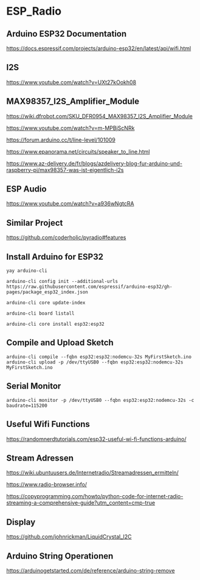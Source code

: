 # ESP_Radio

## Arduino ESP32 Documentation
https://docs.espressif.com/projects/arduino-esp32/en/latest/api/wifi.html

## I2S 
https://www.youtube.com/watch?v=UXt27kOokh08

## MAX98357_I2S_Amplifier_Module
https://wiki.dfrobot.com/SKU_DFR0954_MAX98357_I2S_Amplifier_Module

https://www.youtube.com/watch?v=m-MPBjScNRk

https://forum.arduino.cc/t/line-level/101009

https://www.epanorama.net/circuits/speaker_to_line.html

https://www.az-delivery.de/fr/blogs/azdelivery-blog-fur-arduino-und-raspberry-pi/max98357-was-ist-eigentlich-i2s

## ESP Audio
https://www.youtube.com/watch?v=a936wNgtcRA

## Similar Project
https://github.com/coderholic/pyradio#features

## Install Arduino for ESP32

    yay arduino-cli

    arduino-cli config init --additional-urls https://raw.githubusercontent.com/espressif/arduino-esp32/gh-pages/package_esp32_index.json

    arduino-cli core update-index

    arduino-cli board listall
    
    arduino-cli core install esp32:esp32

## Compile and Upload Sketch

    arduino-cli compile --fqbn esp32:esp32:nodemcu-32s MyFirstSketch.ino
    arduino-cli upload -p /dev/ttyUSB0 --fqbn esp32:esp32:nodemcu-32s MyFirstSketch.ino

## Serial Monitor

    arduino-cli monitor -p /dev/ttyUSB0 --fqbn esp32:esp32:nodemcu-32s -c baudrate=115200

## Useful Wifi Functions
https://randomnerdtutorials.com/esp32-useful-wi-fi-functions-arduino/

## Stream Adressen
https://wiki.ubuntuusers.de/Internetradio/Streamadressen_ermitteln/

https://www.radio-browser.info/

https://copyprogramming.com/howto/python-code-for-internet-radio-streaming-a-comprehensive-guide?utm_content=cmp-true


## Display
https://github.com/johnrickman/LiquidCrystal_I2C


## Arduino String Operationen
https://arduinogetstarted.com/de/reference/arduino-string-remove


